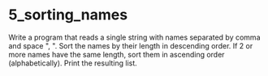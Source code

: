 # 5_sorting_names
Write a program that reads a single string with names separated by comma and space ", ". Sort the names by their length in descending order. If 2 or more names have the same length, sort them in ascending order (alphabetically). Print the resulting list.
